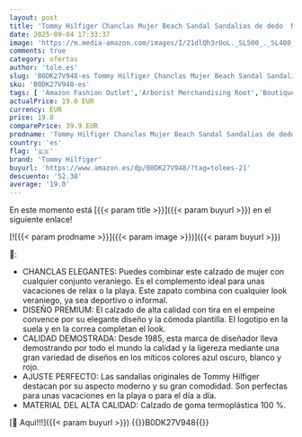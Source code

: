 ```yaml
---
layout: post
title: 'Tommy Hilfiger Chanclas Mujer Beach Sandal Sandalias de dedo  Naranja  Pale Orange   40'
date: 2025-09-04 17:33:37
image: 'https://m.media-amazon.com/images/I/21dlQh3rOoL._SL500_._SL400_.jpg'
comments: true
category: ofertas
author: 'tole.es'
slug: 'B0DK27V948-es Tommy Hilfiger Chanclas Mujer Beach Sandal Sandalias de...'
sku: 'B0DK27V948-es'
tags: [ 'Amazon Fashion Outlet','Arborist Merchandising Root','Boutique para mujer','Moda','Moda Mujer','Premium Brands Mujer','Sandalias de dedo para mujer','Sandalias y chanclas para mujer','Self Service','Special Features Stores','Womens Shoes','Zapatos para mujer','c8538d25-3af9-48d3-aeff-5f3ce5572a36_0','c8538d25-3af9-48d3-aeff-5f3ce5572a36_1501','c8538d25-3af9-48d3-aeff-5f3ce5572a36_2801','c8538d25-3af9-48d3-aeff-5f3ce5572a36_9601','chanclas','tommy hilfiger','🇪🇸', ]
actualPrice: 19.0 EUR
currency: EUR
price: 19.0
comparePrice: 39.9 EUR
prodname: 'Tommy Hilfiger Chanclas Mujer Beach Sandal Sandalias de dedo  Naranja  Pale Orange   40'
country: 'es'
flag: '🇪🇸'
brand: 'Tommy Hilfiger'
buyurl: 'https://www.amazon.es/dp/B0DK27V948/?tag=tolees-21'
descuento: '52.38'
average: '19.0'
---
```


En este momento está [{{< param title >}}]({{< param buyurl >}}) en el siguiente enlace!

[![{{< param prodname >}}]({{< param image >}})]({{< param buyurl >}})

🔎:

- CHANCLAS ELEGANTES: Puedes combinar este calzado de mujer con cualquier conjunto veraniego. Es el complemento ideal para unas vacaciones de relax o la playa. Este zapato combina con cualquier look veraniego, ya sea deportivo o informal.
- DISEÑO PREMIUM: El calzado de alta calidad con tira en el empeine convence por su elegante diseño y la cómoda plantilla. El logotipo en la suela y en la correa completan el look.
- CALIDAD DEMOSTRADA: Desde 1985, esta marca de diseñador lleva demostrando por todo el mundo la calidad y la ligereza mediante una gran variedad de diseños en los míticos colores azul oscuro, blanco y rojo.
- AJUSTE PERFECTO: Las sandalias originales de Tommy Hilfiger destacan por su aspecto moderno y su gran comodidad. Son perfectas para unas vacaciones en la playa o para el día a día.
- MATERIAL DEL ALTA CALIDAD: Calzado de goma termoplástica 100 %.

[🛒 Aquí!!!]({{< param buyurl >}})
{{<world>}}B0DK27V948{{</world>}}
